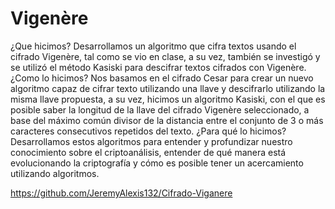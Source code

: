 # Vigenère

¿Que hicimos?
Desarrollamos un algoritmo que cifra textos usando el cifrado Vigenère, tal como se vio en clase, a su vez, también se investigó y se utilizó el método 
Kasiski para descifrar textos cifrados con Vigenère.
¿Como lo hicimos?
Nos basamos en el cifrado Cesar para crear un nuevo algoritmo capaz de cifrar texto utilizando una llave y descifrarlo utilizando la misma llave propuesta, 
a su vez, hicimos un algoritmo Kasiski, con el que es posible saber la longitud de la llave del cifrado Vigenère seleccionado, a base del máximo común divisor 
de la distancia entre el conjunto de 3 o más caracteres consecutivos repetidos del texto.
¿Para qué lo hicimos?
Desarrollamos estos algoritmos para entender y profundizar nuestro conocimiento sobre el criptoanálisis, 
entender de qué manera está evolucionando la criptografía y cómo es posible tener un acercamiento utilizando algoritmos.

https://github.com/JeremyAlexis132/Cifrado-Viganere
